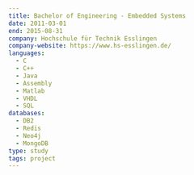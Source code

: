 ```yaml
---
title: Bachelor of Engineering - Embedded Systems
date: 2011-03-01
end: 2015-08-31
company: Hochschule für Technik Esslingen
company-website: https://www.hs-esslingen.de/
languages:
  - C
  - C++
  - Java
  - Assembly
  - Matlab
  - VHDL
  - SQL
databases:
  - DB2
  - Redis
  - Neo4j
  - MongoDB
type: study
tags: project
---
```

